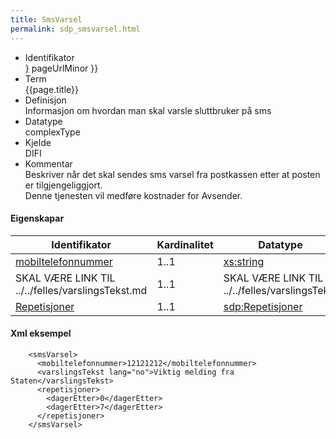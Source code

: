 ```yaml
---
title: SmsVarsel  
permalink: sdp_smsvarsel.html
---
```


  - Identifikator  
    <span style="{ pageUrlMinor ;">[}]({{)</span> pageUrlMinor }}
  - Term  
    {{page.title}}
  - Definisjon  
    Informasjon om hvordan man skal varsle sluttbruker på sms
  - Datatype  
    complexType
  - Kjelde  
    DIFI
  - Kommentar  
    Beskriver når det skal sendes sms varsel fra postkassen etter at
    posten er tilgjengeliggjort.  
    Denne tjenesten vil medføre kostnader for Avsender.

#### Eigenskapar

| Identifikator                                    | Kardinalitet | Datatype                                              |
| --- | --- | --- |
| [mobiltelefonnummer](../../felles/mobiltelefonnummer.md) | 1..1     | [xs:string](http://www.w3.org/TR/xmlschema-2/#string) |
| SKAL VÆRE LINK TIL ../../felles/varslingsTekst.md        | 1..1     | SKAL VÆRE LINK TIL ../../felles/varslingsTekst        |
| [Repetisjoner](Repetisjoner.md)                     | 1..1         | [sdp:Repetisjoner](Repetisjoner.md)                    |

#### Xml eksempel

``` brush: xml; toolbar: false
    <smsVarsel>
      <mobiltelefonnummer>12121212</mobiltelefonnummer>
      <varslingsTekst lang="no">Viktig melding fra Staten</varslingsTekst>
      <repetisjoner>
        <dagerEtter>0</dagerEtter>
        <dagerEtter>7</dagerEtter>
      </repetisjoner>
    </smsVarsel>

 
```
